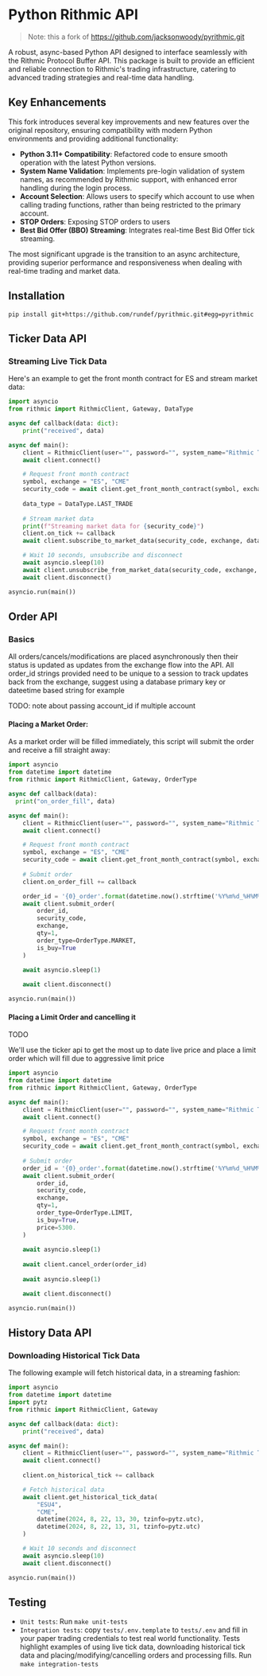 # Python Rithmic API

> Note: this a fork of https://github.com/jacksonwoody/pyrithmic.git

A robust, async-based Python API designed to interface seamlessly with the Rithmic Protocol Buffer API. This package is built to provide an efficient and reliable connection to Rithmic's trading infrastructure, catering to advanced trading strategies and real-time data handling.

## Key Enhancements

This fork introduces several key improvements and new features over the original repository, ensuring compatibility with modern Python environments and providing additional functionality:

- **Python 3.11+ Compatibility**: Refactored code to ensure smooth operation with the latest Python versions.
- **System Name Validation**: Implements pre-login validation of system names, as recommended by Rithmic support, with enhanced error handling during the login process.
- **Account Selection**: Allows users to specify which account to use when calling trading functions, rather than being restricted to the primary account.
- **STOP Orders**: Exposing STOP orders to users
- **Best Bid Offer (BBO) Streaming**: Integrates real-time Best Bid Offer tick streaming. 

The most significant upgrade is the transition to an async architecture, providing superior performance and responsiveness when dealing with real-time trading and market data.

## Installation

```
pip install git+https://github.com/rundef/pyrithmic.git#egg=pyrithmic
```

## Ticker Data API

### Streaming Live Tick Data

Here's an example to get the front month contract for ES and stream market data:

```python
import asyncio
from rithmic import RithmicClient, Gateway, DataType

async def callback(data: dict):
    print("received", data)

async def main():
    client = RithmicClient(user="", password="", system_name="Rithmic Test", app_name="my_test_app", app_version="1.0", gateway=Gateway.TEST)
    await client.connect()

    # Request front month contract
    symbol, exchange = "ES", "CME"
    security_code = await client.get_front_month_contract(symbol, exchange)
    
    data_type = DataType.LAST_TRADE
    
    # Stream market data
    print(f"Streaming market data for {security_code}")
    client.on_tick += callback
    await client.subscribe_to_market_data(security_code, exchange, data_type)

    # Wait 10 seconds, unsubscribe and disconnect
    await asyncio.sleep(10)
    await client.unsubscribe_from_market_data(security_code, exchange, data_type)
    await client.disconnect()

asyncio.run(main())
```

## Order API

### Basics

All orders/cancels/modifications are placed asynchronously then their status is updated as updates from the exchange flow into the API. All order_id strings provided need to be unique to a session to track updates back from the exchange, suggest using a database primary key or dateetime based string for example

TODO: note about passing account_id if multiple account

#### Placing a Market Order:

As a market order will be filled immediately, this script will submit the order and receive a fill straight away:

```python
import asyncio
from datetime import datetime
from rithmic import RithmicClient, Gateway, OrderType

async def callback(data):
  print("on_order_fill", data)

async def main():
    client = RithmicClient(user="", password="", system_name="Rithmic Test", app_name="my_test_app", app_version="1.0", gateway=Gateway.TEST)
    await client.connect()

    # Request front month contract
    symbol, exchange = "ES", "CME"
    security_code = await client.get_front_month_contract(symbol, exchange)
    
    # Submit order
    client.on_order_fill += callback

    order_id = '{0}_order'.format(datetime.now().strftime('%Y%m%d_%H%M%S'))
    await client.submit_order(
        order_id,
        security_code,
        exchange,
        qty=1,
        order_type=OrderType.MARKET,
        is_buy=True
    )
    
    await asyncio.sleep(1)

    await client.disconnect()

asyncio.run(main())
```

#### Placing a Limit Order and cancelling it

TODO

We'll use the ticker api to get the most up to date live price and place a limit order which will fill due to aggressive limit price

```python
import asyncio
from datetime import datetime
from rithmic import RithmicClient, Gateway, OrderType

async def main():
    client = RithmicClient(user="", password="", system_name="Rithmic Test", app_name="my_test_app", app_version="1.0", gateway=Gateway.TEST)
    await client.connect()

    # Request front month contract
    symbol, exchange = "ES", "CME"
    security_code = await client.get_front_month_contract(symbol, exchange)
    
    # Submit order
    order_id = '{0}_order'.format(datetime.now().strftime('%Y%m%d_%H%M%S'))
    await client.submit_order(
        order_id,
        security_code,
        exchange,
        qty=1,
        order_type=OrderType.LIMIT,
        is_buy=True,
        price=5300.
    )
    
    await asyncio.sleep(1)
    
    await client.cancel_order(order_id)
    
    await asyncio.sleep(1)

    await client.disconnect()

asyncio.run(main())
```

## History Data API

### Downloading Historical Tick Data

The following example will fetch historical data, in a streaming fashion:

```python
import asyncio
from datetime import datetime
import pytz
from rithmic import RithmicClient, Gateway

async def callback(data: dict):
    print("received", data)

async def main():
    client = RithmicClient(user="", password="", system_name="Rithmic Test", app_name="my_test_app", app_version="1.0", gateway=Gateway.TEST)
    await client.connect()
    
    client.on_historical_tick += callback

    # Fetch historical data
    await client.get_historical_tick_data(
        "ESU4",
        "CME",
        datetime(2024, 8, 22, 13, 30, tzinfo=pytz.utc),
        datetime(2024, 8, 22, 13, 31, tzinfo=pytz.utc)
    )

    # Wait 10 seconds and disconnect
    await asyncio.sleep(10)
    await client.disconnect()

asyncio.run(main())
```

## Testing

- `Unit tests`: Run `make unit-tests`
- `Integration tests`: copy `tests/.env.template` to `tests/.env` and fill in your paper trading credentials to test real world functionality. Tests highlight examples of using live tick data, downloading historical tick data and placing/modifying/cancelling orders and processing fills. Run `make integration-tests`
